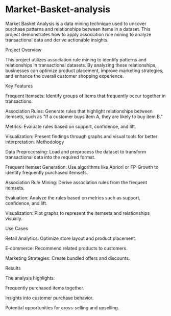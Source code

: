 # Market-Basket-analysis
Market Basket Analysis is a data mining technique used to uncover purchase patterns and relationships between items in a dataset. This project demonstrates how to apply association rule mining to analyze transactional data and derive actionable insights.

Project Overview

This project utilizes association rule mining to identify patterns and relationships in transactional datasets. By analyzing these relationships, businesses can optimize product placement, improve marketing strategies, and enhance the overall customer shopping experience.

Key Features

Frequent Itemsets: Identify groups of items that frequently occur together in transactions.

Association Rules: Generate rules that highlight relationships between itemsets, such as "If a customer buys item A, they are likely to buy item B."

Metrics: Evaluate rules based on support, confidence, and lift.

Visualization: Present findings through graphs and visual tools for better interpretation.
Methodology

Data Preprocessing: Load and preprocess the dataset to transform transactional data into the required format.

Frequent Itemset Generation: Use algorithms like Apriori or FP-Growth to identify frequently purchased itemsets.

Association Rule Mining: Derive association rules from the frequent itemsets.

Evaluation: Analyze the rules based on metrics such as support, confidence, and lift.

Visualization: Plot graphs to represent the itemsets and relationships visually.

Use Cases

Retail Analytics: Optimize store layout and product placement.

E-commerce: Recommend related products to customers.

Marketing Strategies: Create bundled offers and discounts.

Results

The analysis highlights:

Frequently purchased items together.

Insights into customer purchase behavior.

Potential opportunities for cross-selling and upselling.
